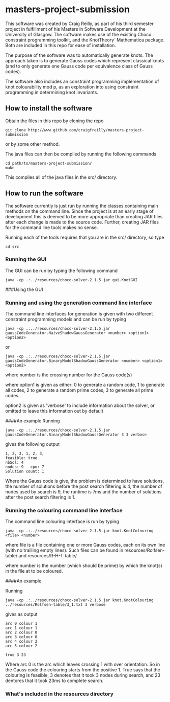 # masters-project-submission

This software was created by Craig Reilly, as part of his third semester project in fulfillment of his Masters in Software Development at the University of Glasgow.  The software makes use of the existing Choco constraint programming toolkit, and the KnotTheory` Mathematica package.  Both are included in this repo for ease of installation.

The purpose of the software was to automatically generate knots.  The approach taken is to generate Gauss codes which represent classical knots (and to only generate one Gauss code per equivalence class of Gauss codes).

The software also includes an constraint programming implementation of knot colourability mod p, as an exploration into using constraint programming in determining knot invariants.

## How to install the software

Obtain the files in this repo by cloning the repo

```
git clone http://www.github.com/craigfreilly/masters-project-submission
```

or by some other method.

The java files can then be compiled by running the following commands

```
cd path/to/masters-project-submission/
make
```

This compiles all of the java files in the src/ directory.

## How to run the software

The software currently is just run by running the classes containing main methods on the command line.  Since the project is at an early stage of development this is deemed to be more appropriate than creating JAR files after each change is made to the source code.  Further, creating JAR files for the command line tools makes no sense.

Running each of the tools requires that you are in the src/ directory, so type

```
cd src
```

### Running the GUI

The GUI can be run by typing the following command 

```
java -cp .:../resources/choco-solver-2.1.5.jar gui.KnotGUI 
```
###Using the GUI

### Running and using the generation command line interface

The command line interfaces for generation is given with two different constraint programming models and can be run by typing

```
java -cp .:../resources/choco-solver-2.1.5.jar gaussCodeGenerator.NaiveShadowGaussGenerator <number> <option1> <option2> 
```

or

```
java -cp .:../resources/choco-solver-2.1.5.jar gaussCodeGenerator.BinaryModelShadowGaussGenerator <number> <option1> <option2> 
```

where number is the crossing number for the Gauss code(s)
 
where option1 is given as either:
   0 to generate a random code,
   1 to generate all codes,
   2 to generate a random prime codes,
   3 to generate all prime codes.
 
option2 is given as 'verbose' to include information about the solver, or omitted to leave this information out by default

####An example
Running

```
java -cp .:../resources/choco-solver-2.1.5.jar gaussCodeGenerator.BinaryModelShadowGaussGenerator 3 3 verbose 
```

gives the following output

```
1, 2, 3, 1, 2, 3, 
feasible: true
nbSol: 4
nodes: 9   cpu: 7
Solution count: 1
```

Where the Gauss code is give, the problem is determined to have solutions, the number of solutions before the post search filtering is 4, the number of nodes used by search is 9, the runtime is 7ms and the number of solutions after the post search filtering is 1.

### Running the colouring command line interface

The command line colouring interface is run by typing 

```
java -cp .:../resources/choco-solver-2.1.5.jar knot.KnotColouring <file> <number>
```

where file is a file containing one or more Gauss codes, each on its own line (with no trailling empty lines).  Such files can be found in resources/Rolfsen-table/ and resources/R-H-T-table/ 

where number is the number (which should be prime) by which the knot(s) in the file at to be coloured.

####An example

Running

```
java -cp .:../resources/choco-solver-2.1.5.jar knot.KnotColouring ../resources/Rolfsen-table/3_1.txt 3 verbose
```

gives as output 

```
arc 0 colour 1
arc 1 colour 1
arc 2 colour 0
arc 3 colour 0
arc 4 colour 2
arc 5 colour 2

true 3 23
```

Where arc 0 is the arc which leaves crossing 1 with over orientation.  So in the Gauss code the colouring starts from the positive 1.  True says that the colouring is feasible, 3 denotes that it took 3 nodes during search, and 23 dentores that it took 23ms to complete search.

### What's included in the resources directory
